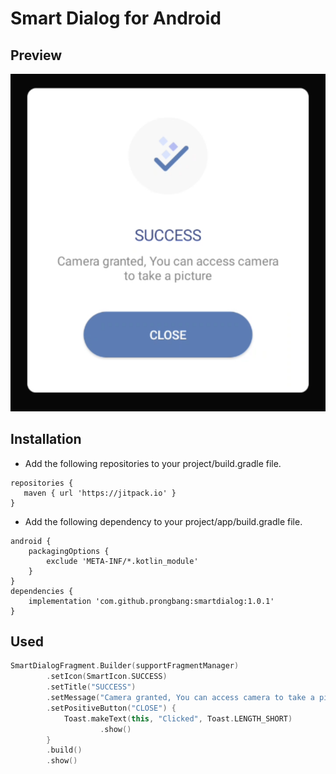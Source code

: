 # Smart Dialog for Android

## Preview

![Image](/screenshot/screenshot.png)

## Installation

- Add the following repositories to your project/build.gradle file.

```
repositories {
   maven { url 'https://jitpack.io' }
}
```

- Add the following dependency to your project/app/build.gradle file.

```
android {
    packagingOptions {
        exclude 'META-INF/*.kotlin_module'
    }
}
dependencies {
    implementation 'com.github.prongbang:smartdialog:1.0.1'
}
```

## Used

```kotlin
SmartDialogFragment.Builder(supportFragmentManager)
        .setIcon(SmartIcon.SUCCESS)
        .setTitle("SUCCESS")
        .setMessage("Camera granted, You can access camera to take a picture")
        .setPositiveButton("CLOSE") {
            Toast.makeText(this, "Clicked", Toast.LENGTH_SHORT)
                    .show()
        }
        .build()
        .show()
```
